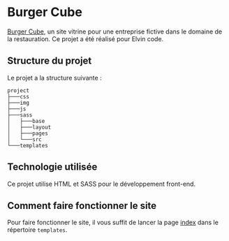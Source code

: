 # Burger Cube

[Burger Cube](https://htshongany.github.io/burger-cube/templates/index.html), un site vitrine pour une entreprise fictive dans le domaine de la restauration. Ce projet a été réalisé pour Elvin code.

## Structure du projet

Le projet a la structure suivante :

```
project 
├───css
├───img
├───js
├───sass
│   ├───base
│   ├───layout
│   ├───pages
│   └───src
└───templates
```

## Technologie utilisée

Ce projet utilise HTML et SASS pour le développement front-end.

## Comment faire fonctionner le site

Pour faire fonctionner le site, il vous suffit de lancer la page <a href="templates/index.html">index</a> dans le répertoire `templates`.
